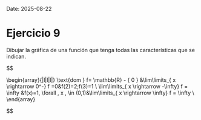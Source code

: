 Date: 2025-08-22

# Ejercicio 9

 
Dibujar la gráfica de una función que tenga todas las características que se indican.

$$

\begin{array}{|l|l|l|}
   \text{dom } f= \mathbb{R} - \{ 0 \} &\lim\limits_{ x \rightarrow  0^-}  f =0&f(2)=2;f(3)=1 \\ \lim\limits_{ x \rightarrow  -\infty}  f = \infty &f(x)=1, \forall \, x \, \in (0,1)&\lim\limits_{ x \rightarrow  \infty}  f = \infty \\ 
\end{array}

$$
